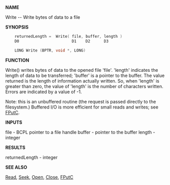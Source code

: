 
**NAME**

Write -- Write bytes of data to a file

**SYNOPSIS**

```c
    returnedLength =  Write( file, buffer, length )
    D0                       D1    D2      D3

    LONG Write (BPTR, void *, LONG)

```
**FUNCTION**

Write() writes bytes of data to the opened file 'file'. 'length'
indicates the length of data to be transferred; 'buffer' is a
pointer to the buffer. The value returned is the length of
information actually written. So, when 'length' is greater than
zero, the value of 'length' is the number of characters written.
Errors are indicated by a value of -1.

Note: this is an unbuffered routine (the request is passed directly
to the filesystem.)  Buffered I/O is more efficient for small
reads and writes; see [FPutC](_ORAC).

**INPUTS**

file - BCPL pointer to a file handle
buffer - pointer to the buffer
length - integer

**RESULTS**

returnedLength - integer

**SEE ALSO**

[Read](_OREO), [Seek](_ORED), [Open](_ORDV), [Close](_ORXA), [FPutC](_ORAC)
